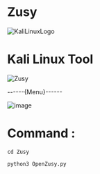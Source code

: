 # Zusy

![KaliLinuxLogo](https://github.com/MMOGAMER0101/Zusy/assets/153848626/38fa9f47-f5fc-4216-be1a-dc0f40ad4de9)

# Kali Linux Tool 

![Zusy](https://github.com/MMOGAMER0101/Zusy/assets/153848626/a3ea1469-760a-48bf-a597-d5dc0903ae99)


------{Menu}------

![image](https://github.com/NoNameZusy/Zusy/assets/153848626/c67326b3-d9e9-4cfb-a298-2ad4f305fdf4)


# Command :

`` cd Zusy ``

`` python3 OpenZusy.py ``




 


